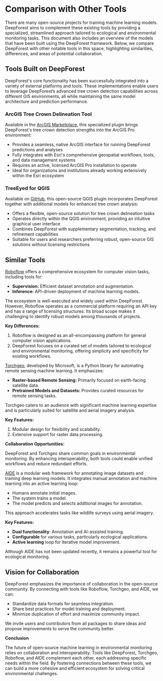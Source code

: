 # Comparison with Other Tools

There are many open-source projects for training machine learning models.
DeepForest aims to complement these existing tools by providing a specialized, streamlined approach tailored to ecological and environmental monitoring tasks.
This document also includes an overview of the models that have been built using the DeepForest framework.
Below, we compare DeepForest with other notable tools in this space, highlighting similarities, differences, and areas of potential collaboration.

## Tools Built on DeepForest

DeepForest's core functionality has been successfully integrated into a variety of external platforms and tools. These implementations enable users to leverage DeepForest’s advanced tree crown detection capabilities across different GIS environments, all while maintaining the same model architecture and prediction performance.

### ArcGIS Tree Crown Delineation Tool

Available in the [ArcGIS Marketplace](https://www.arcgis.com/home/item.html?id=4af356858b1044908d9204f8b79ced99), this specialized plugin brings DeepForest's tree crown detection strengths into the ArcGIS Pro environment:

- Provides a seamless, native ArcGIS interface for running DeepForest predictions and analyses
- Fully integrates with Esri's comprehensive geospatial workflows, tools, and data management systems
- Requires an active, licensed ArcGIS Pro installation to operate
- Ideal for organizations and institutions already working extensively within the Esri ecosystem

### TreeEyed for QGIS

Available on [GitHub](https://github.com/afruizh/TreeEyed), this open-source QGIS plugin incorporates DeepForest together with additional models for enhanced tree crown analysis:

- Offers a flexible, open-source solution for tree crown delineation tasks
- Operates directly within the QGIS environment, providing an intuitive graphical user interface
- Combines DeepForest with supplementary segmentation, tracking, and refinement capabilities
- Suitable for users and researchers preferring robust, open-source GIS solutions without licensing restrictions

## Similar Tools

[Roboflow](https://roboflow.com) offers a comprehensive ecosystem for computer vision tasks, including tools for:

- **Supervision:** Efficient dataset annotation and augmentation.
- **Inference:** API-driven deployment of machine learning models.

The ecosystem is well-executed and widely used within DeepForest.
However, Roboflow operates as a commercial platform requiring an API key and has a range of licensing structures.
Its broad scope makes it challenging to identify robust models among thousands of projects.

**Key Differences:**

1. Roboflow is designed as an all-encompassing platform for general computer vision applications.
2. DeepForest focuses on a curated set of models tailored to ecological and environmental monitoring, offering simplicity and specificity for existing workflows.

[Torchgeo](https://github.com/microsoft/torchgeo), developed by Microsoft, is a Python library for automating remote sensing machine learning. It emphasizes:

- **Raster-based Remote Sensing:** Primarily focused on earth-facing satellite data.
- **Pretrained Models and Datasets:** Provides curated resources for remote sensing tasks.

Torchgeo caters to an audience with significant machine learning expertise and is particularly suited for satellite and aerial imagery analysis.

**Key Features:**

1. Modular design for flexibility and scalability.
2. Extensive support for raster data processing.

**Collaboration Opportunities:**

DeepForest and Torchgeo share common goals in environmental monitoring. By enhancing interoperability, both tools could enable unified workflows and reduce redundant efforts.

[AIDE](https://github.com/microsoft/aerial_wildlife_detection) is a modular web framework for annotating image datasets and training deep learning models. It integrates manual annotation and machine learning into an active learning loop:

- Humans annotate initial images.
- The system trains a model.
- The model predicts and selects additional images for annotation.

This approach accelerates tasks like wildlife surveys using aerial imagery.

**Key Features:**

- **Dual functionality**: Annotation and AI-assisted training.
- **Configurable** for various tasks, particularly ecological applications.
- **Active learning** loop for iterative model improvement.

Although AIDE has not been updated recently, it remains a powerful tool for ecological monitoring.

## Vision for Collaboration

DeepForest emphasizes the importance of collaboration in the open-source community. By connecting with tools like Roboflow, Torchgeo, and AIDE, we can:

- Standardize data formats for seamless integration.
- Share best practices for model training and deployment.
- Minimize duplication of effort and maximize community impact.

We invite users and contributors from all packages to share ideas and propose improvements to serve the community better.

**Conclusion**

The future of open-source machine learning in environmental monitoring relies on collaboration and interoperability.
Tools like DeepForest, Torchgeo, Roboflow, and AIDE complement each other, each addressing specific needs within the field.
By fostering connections between these tools, we can build a more cohesive and efficient ecosystem for solving critical environmental challenges.

